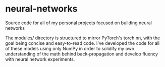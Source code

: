 # neural-networks
Source code for all of my personal projects focused on building neural networks

The modules/ directory is structured to mirror PyTorch's torch.nn, with the goal being concise and easy-to-read code. I've developed the code for all of these models using only NumPy in order to solidify my own understanding of the math behind back-propagation and develop fluency with neural network experiments. 